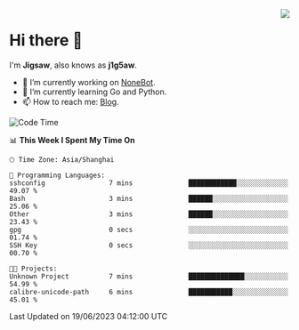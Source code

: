 <a href="#">
  <img align="right" src="https://github-readme-stats.vercel.app/api?username=j1g5awi&count_private=true&show_icons=true&title_color=80070B&text_color=B3B3B3&bg_color=212121&icon_color=80070B" />
</a>

# Hi there 👋

I'm **Jigsaw**, also knows as **j1g5aw**.

- 🔭 I’m currently working on [NoneBot](https://github.com/nonebot).
- 🌱 I’m currently learning Go and Python.
- 📫 How to reach me: [Blog](https://blog.maddestroyer.xyz/).

<!--START_SECTION:waka-->
![Code Time](http://img.shields.io/badge/Code%20Time-1%2C128%20hrs%2019%20mins-blue)

📊 **This Week I Spent My Time On** 

```text
🕑︎ Time Zone: Asia/Shanghai

💬 Programming Languages: 
sshconfig                7 mins              ████████████░░░░░░░░░░░░░   49.07 % 
Bash                     3 mins              ██████░░░░░░░░░░░░░░░░░░░   25.06 % 
Other                    3 mins              ██████░░░░░░░░░░░░░░░░░░░   23.43 % 
gpg                      0 secs              ░░░░░░░░░░░░░░░░░░░░░░░░░   01.74 % 
SSH Key                  0 secs              ░░░░░░░░░░░░░░░░░░░░░░░░░   00.70 % 

🐱‍💻 Projects: 
Unknown Project          7 mins              ██████████████░░░░░░░░░░░   54.99 % 
calibre-unicode-path     6 mins              ███████████░░░░░░░░░░░░░░   45.01 % 
```


 Last Updated on 19/06/2023 04:12:00 UTC
<!--END_SECTION:waka-->
